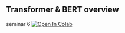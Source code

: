 ## Transformer & BERT overview

seminar 6 [![Open In Colab](https://colab.research.google.com/assets/colab-badge.svg)](https://colab.research.google.com/github/snv-ds/NLP_course/blob/master/week6/seminar_6.ipynb)
